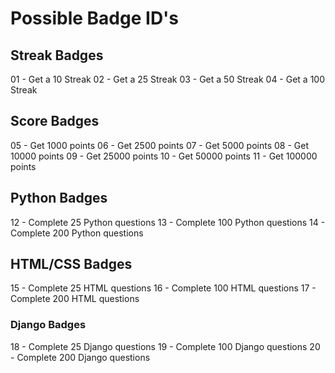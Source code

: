 # Possible Badge ID's
## Streak Badges
01 - Get a 10 Streak
02 - Get a 25 Streak
03 - Get a 50 Streak
04 - Get a 100 Streak
## Score Badges
05 - Get 1000 points
06 - Get 2500 points
07 - Get 5000 points
08 - Get 10000 points
09 - Get 25000 points
10 - Get 50000 points
11 - Get 100000 points
## Python Badges
12 - Complete 25 Python questions
13 - Complete 100 Python questions
14 - Complete 200 Python questions
## HTML/CSS Badges
15 - Complete 25 HTML questions
16 - Complete 100 HTML questions
17 - Complete 200 HTML questions
### Django Badges
18 - Complete 25 Django questions
19 - Complete 100 Django questions
20 - Complete 200 Django questions